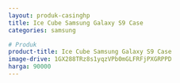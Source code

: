 ```yaml
---
layout: produk-casinghp
title: Ice Cube Samsung Galaxy S9 Case
categories: samsung

# Produk
product-title: Ice Cube Samsung Galaxy S9 Case
image-drive: 1GX288TRz8s1yqzVPb0mGLFRFjPXGRPPD
harga: 90000
---
```

